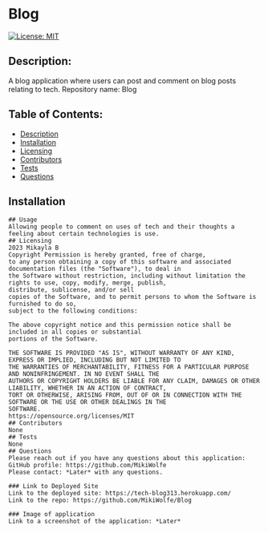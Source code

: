 # Blog
[![License: MIT](https://img.shields.io/badge/License-MIT-yellow.svg)](https://opensource.org/licenses/MIT)
## Description: 
A blog application where users can post and comment on blog posts relating to tech.
Repository name: Blog

## Table of Contents:
* [Description](#description)
* [Installation](#installation)
* [Licensing](#licensing)
* [Contributors](#contributors)
* [Tests](#tests)
* [Questions](#questions)

## Installation 
``` npm i on package.json files 
## Usage
Allowing people to comment on uses of tech and their thoughts a feeling about certain technologies is use.
## Licensing
2023 Mikayla B
Copyright Permission is hereby granted, free of charge, 
to any person obtaining a copy of this software and associated documentation files (the "Software"), to deal in 
the Software without restriction, including without limitation the rights to use, copy, modify, merge, publish, 
distribute, sublicense, and/or sell 
copies of the Software, and to permit persons to whom the Software is furnished to do so, 
subject to the following conditions:

The above copyright notice and this permission notice shall be included in all copies or substantial 
portions of the Software.

THE SOFTWARE IS PROVIDED "AS IS", WITHOUT WARRANTY OF ANY KIND, EXPRESS OR IMPLIED, INCLUDING BUT NOT LIMITED TO 
THE WARRANTIES OF MERCHANTABILITY, FITNESS FOR A PARTICULAR PURPOSE AND NONINFRINGEMENT. IN NO EVENT SHALL THE 
AUTHORS OR COPYRIGHT HOLDERS BE LIABLE FOR ANY CLAIM, DAMAGES OR OTHER LIABILITY, WHETHER IN AN ACTION OF CONTRACT, 
TORT OR OTHERWISE, ARISING FROM, OUT OF OR IN CONNECTION WITH THE SOFTWARE OR THE USE OR OTHER DEALINGS IN THE 
SOFTWARE.
https://opensource.org/licenses/MIT
## Contributors
None
## Tests
None
## Questions
Please reach out if you have any questions about this application:
GitHub profile: https://github.com/MikiWolfe
Please contact: *Later* with any questions. 

### Link to Deployed Site
Link to the deployed site: https://tech-blog313.herokuapp.com/
Link to the repo: https://github.com/MikiWolfe/Blog

### Image of application
Link to a screenshot of the application: *Later*
